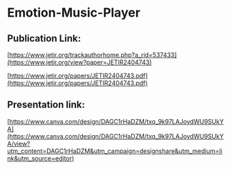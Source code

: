 # Emotion-Music-Player

## Publication Link:
[https://www.jetir.org/trackauthorhome.php?a_rid=537433](https://www.jetir.org/view?paper=JETIR2404743)

[https://www.jetir.org/papers/JETIR2404743.pdf](https://www.jetir.org/papers/JETIR2404743.pdf)

## Presentation link: 
[https://www.canva.com/design/DAGC1rHaDZM/txq_9k97LAJoydWU9SUkYA](https://www.canva.com/design/DAGC1rHaDZM/txq_9k97LAJoydWU9SUkYA/view?utm_content=DAGC1rHaDZM&utm_campaign=designshare&utm_medium=link&utm_source=editor)
